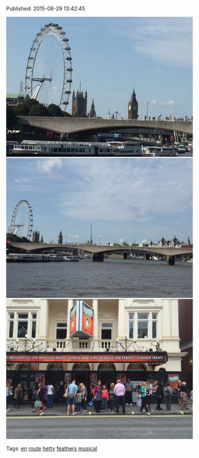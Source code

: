 


Published: 2015-08-29 13:42:45

![](127862076112-0.jpg)
![](127862076112-1.jpg)
![](127862076112-2.jpg)

Tags: [en](tag-en.md) [route](tag-route.md) [hetty](tag-hetty.md) [feathers](tag-feathers.md) [musical](tag-musical.md)
